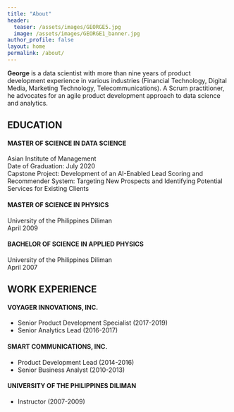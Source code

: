 ```yaml
---
title: "About"
header:
  teaser: /assets/images/GEORGE5.jpg 
  image: /assets/images/GEORGE1_banner.jpg
author_profile: false
layout: home
permalink: /about/
---
```

**George** is a data scientist with more than nine years of product development experience in various industries (Financial Technology, Digital Media, Marketing Technology, Telecommunications). A Scrum practitioner, he advocates for an agile product development approach to data science and analytics.

## EDUCATION

#### MASTER OF SCIENCE IN DATA SCIENCE
Asian Institute of Management<br/>
Date of Graduation: July 2020<br/>
Capstone Project: Development of an AI-Enabled Lead Scoring and Recommender System: Targeting New Prospects and Identifying Potential Services for Existing Clients

#### MASTER OF SCIENCE IN PHYSICS
University of the Philippines Diliman<br/>
April 2009

#### BACHELOR OF SCIENCE IN APPLIED PHYSICS
University of the Philippines Diliman<br/>
April 2007


## WORK EXPERIENCE

#### VOYAGER INNOVATIONS, INC.
- Senior Product Development Specialist (2017-2019)
- Senior Analytics Lead (2016-2017)

#### SMART COMMUNICATIONS, INC.
- Product Development Lead (2014-2016)
- Senior Business Analyst (2010-2013)

#### UNIVERSITY OF THE PHILIPPINES DILIMAN
- Instructor (2007-2009)








